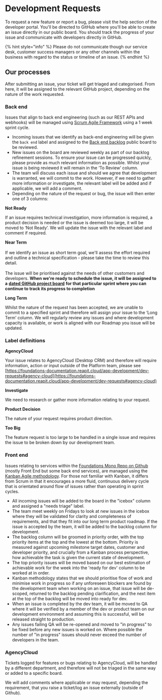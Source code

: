 # Development Requests

To request a new feature or report a bug, please visit the help section of the developer portal. You'll be directed to GitHub where you'll be able to create an issue directly in our public board. You should track the progress of your issue and communicate with developers directly in GitHub.

{% hint style="info" %}
Please do not communicate though our service desk, customer success managers or any other channels within the business with regard to the status or timeline of an issue.
{% endhint %}

## Our processes

After submitting an issue, your ticket will get triaged and categorised. From here, it will be assigned to the relevant GitHub project, depending on the nature of the work requested.

### Back end

Issues that align to back end engineering (such as our REST APIs and webhooks) will be managed using [Scrum Agile Framework](https://www.scrum.org/resources/what-is-scrum) using a 1 week sprint cycle.&#x20;

* Incoming issues that we identify as back-end engineering will be given the `back end` label and assigned to the [Back end backlog](https://github.com/reapit/foundations/projects/6) public board to be reviewed.
* New issues on the board are reviewed weekly as part of our backlog refinement sessions. To ensure your issue can be progressed quickly, please provide as much relevant information as possible. Whilst your issue is being reviewed it will remain in the ‘To Review’ column.
* The team will discuss each issue and should we agree that development is warranted, we will commit to the work. However, if we need to gather more information or investigate, the relevant label will be added and if applicable, we will add a comment.
* Depending on the nature of the request or bug, the issue will then enter one of 3 columns:

**Not Ready**

If an issue requires technical investigation, more information is required, a product decision is needed or the issue is deemed too large, it will be moved to ‘Not Ready’. We will update the issue with the relevant label and comment if required.

**Near Term**\
\
If we identify an issue as short term goal, we'll assess the effort required and outline a technical specification - please take the time to review this detail.\
\
The issue will be prioritised against the needs of other customers and developers. **When we're ready to schedule the issue, it will be assigned to a** [**dated GitHub project board**](https://github.com/reapit/foundations/projects) **for that particular sprint where you can continue to track its progress to completion**

**Long Term**

Whilst the nature of the request has been accepted, we are unable to commit to a specified sprint and therefore will assign your issue to the ‘Long Term’ column. We will regularly review any issues and where development capacity is available, or work is aligned with our Roadmap you issue will be updated.

### **Label definitions**

**AgencyCloud**

Your issue relates to AgencyCloud (Desktop CRM) and therefore will require information, action or input outside of the Platform team, please see [https://foundations-documentation.reapit.cloud/app-development/dev-requests#agency-cloud](https://foundations-documentation.reapit.cloud/app-development/dev-requests#agency-cloud)

**Investigate**

We need to research or gather more information relating to your request.

**Product Decision**

The nature of your request requires product direction.

**Too Big**

The feature request is too large to be handled in a single issue and requires the issue to be broken down by our development team.

### Front end

Issues relating to services within the [Foundations Mono Repo on Github ](https://github.com/reapit/foundations)(mostly Front End but some back end services), are managed using the [Kanban Agile methodology](https://kanbanize.com/kanban-resources/getting-started/what-is-kanban). For those not familiar with Kanban, it differs from Scrum in that it encourages a more fluid, continuous delivery cycle that is orientated around flow of issues rather than operating in sprint cycles.

* All incoming issues will be added to the board in the "icebox" column and assigned a "needs triage" label.&#x20;
* The team meet weekly on Fridays to look at new issues in the icebox where they will be validated for clarity and completeness of requirements, and that they fit into our long term product roadmap. If the issue is accepted by the team, it will be added to the backlog column for development.
* The backlog column will be groomed in priority order, with the top priority items at the top and the lowest at the bottom. Priority is measured against upcoming milestone target dates, customer and developer priority, and crucially from a Kanban process perspective, how achievable the task is given the current state of development.
* The top priority issues will be moved based on our best estimation of achievable work for the week into the 'ready for dev' column to be worked at in order.&#x20;
* Kanban methodology states that we should prioritise flow of work and minimise work in progress so if any unforeseen blockers are found by the development team when working on an issue, that issue will be de-scoped, returned to the backlog pending clarification, and the next item at the top of the backlog will be moved into ready for dev.
* When an issue is completed by the dev team, it will be moved to QA where it will be verified by a member of the dev or product team on our development environment and assuming this is successful, will be released straight to production.
* Any issues failing QA will be re-opened and moved to "in progress" to be fixed before any new issues is worked on. Where possible the number of "in progress" issues should never exceed the number of developers in the team.

### AgencyCloud

Tickets logged for features or bugs relating to AgencyCloud, will be handled by a different department, and therefore will not be triaged in the same way or added to a specific board.

We will add comments where applicable or may request, depending the requirement, that you raise a ticket/log an issue externally (outside of Github).

